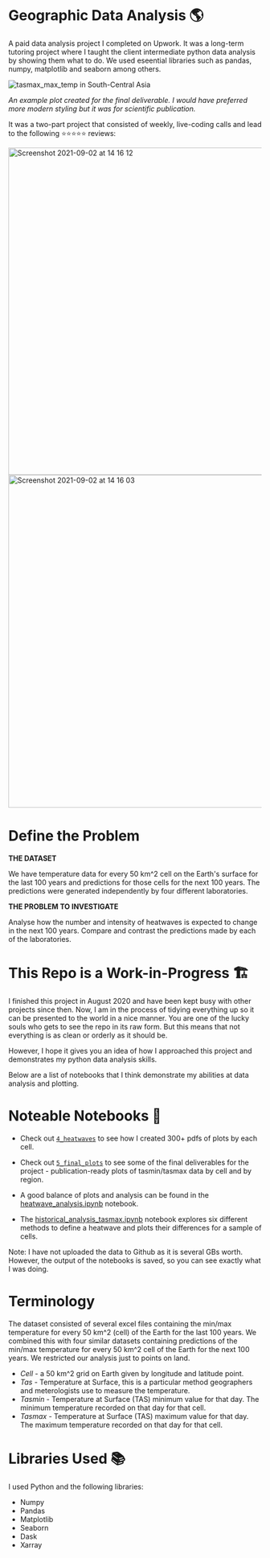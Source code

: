 # Geographic Data Analysis 🌎

A paid data analysis project I completed on Upwork. It was a long-term tutoring project where I taught the client intermediate python data analysis by showing them what to do. We used eseential libraries such as pandas, numpy, matplotlib and seaborn among others. 

![tasmax_max_temp in South-Central Asia](https://user-images.githubusercontent.com/51246969/131851657-28af39fa-08dd-4451-a2ba-20fb84103286.png)

*An example plot created for the final deliverable. I would have preferred more modern styling but it was for scientific publication.*

It was a two-part project that consisted of weekly, live-coding calls and lead to the following ⭐⭐⭐⭐⭐ reviews:

<img width="651" alt="Screenshot 2021-09-02 at 14 16 12" src="https://user-images.githubusercontent.com/51246969/131841883-3aeb5608-bcb3-477a-865b-3493eb33ef05.png">

<img width="662" alt="Screenshot 2021-09-02 at 14 16 03" src="https://user-images.githubusercontent.com/51246969/131841898-88233c62-55ef-41b3-851a-180383704d27.png">

# Define the Problem

**THE DATASET**

We have temperature data for every 50 km^2 cell on the Earth's surface for the last 100 years and predictions for those cells for the next 100 years. The predictions were generated independently by four different laboratories. 

**THE PROBLEM TO INVESTIGATE**

Analyse how the number and intensity of heatwaves is expected to change in the next 100 years. Compare and contrast the predictions made by each of the laboratories. 

# This Repo is a Work-in-Progress 🏗

I finished this project in August 2020 and have been kept busy with other projects since then. Now, I am in the process of tidying everything up so it can be presented to the world in a nice manner. You are one of the lucky souls who gets to see the repo in its raw form. But this means that not everything is as clean or orderly as it should be.

However, I hope it gives you an idea of how I approached this project and demonstrates my python data analysis skills.

Below are a list of notebooks that I think demonstrate my abilities at data analysis and plotting.

# Noteable Notebooks 📕

* Check out [`4_heatwaves`](https://github.com/theadammurphy/geographic_data_analysis/tree/main/4_heatwaves) to see how I created 300+ pdfs of plots by each cell.

* Check out [`5_final_plots`](https://github.com/theadammurphy/geographic_data_analysis/tree/main/5_final_plots) to see some of the final deliverables for the project - publication-ready plots of tasmin/tasmax data by cell and by region. 

* A good balance of plots and analysis can be found in the [heatwave_analysis.ipynb](https://github.com/theadammurphy/geographic_data_analysis/blob/main/4_heatwaves/heatwave_analysis.ipynb) notebook. 

* The [historical_analysis_tasmax.ipynb](https://github.com/theadammurphy/geographic_data_analysis/blob/main/3_historical/historical_analysis_tasmax.ipynb) notebook explores six different methods to define a heatwave and plots their differences for a sample of cells.

Note: I have not uploaded the data to Github as it is several GBs worth. However, the output of the notebooks is saved, so you can see exactly what I was doing.

# Terminology

The dataset consisted of several excel files containing the min/max temperature for every 50 km^2 (cell) of the Earth for the last 100 years. We combined this with four similar datasets containing predictions of the min/max temperature for every 50 km^2 cell of the Earth for the next 100 years. We restricted our analysis just to points on land.

* *Cell* - a 50 km^2 grid on Earth given by longitude and latitude point.
* *Tas* - Temperature at Surface, this is a particular method geographers and meterologists use to measure the temperature. 
* *Tasmin* - Temperature at Surface (TAS) minimum value for that day. The minimum temperature recorded on that day for that cell.
* *Tasmax* - Temperature at Surface (TAS) maximum value for that day. The maximum temperature recorded on that day for that cell.

# Libraries Used 📚

I used Python and the following libraries:

* Numpy
* Pandas
* Matplotlib
* Seaborn
* Dask
* Xarray
